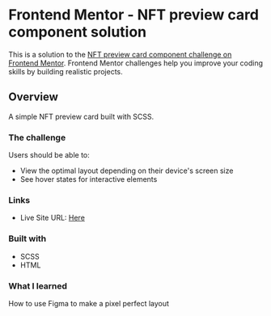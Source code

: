 # Frontend Mentor - NFT preview card component solution

This is a solution to the [NFT preview card component challenge on Frontend Mentor](https://www.frontendmentor.io/challenges/nft-preview-card-component-SbdUL_w0U). Frontend Mentor challenges help you improve your coding skills by building realistic projects.

## Overview

A simple NFT preview card built with SCSS.

### The challenge

Users should be able to:

- View the optimal layout depending on their device's screen size
- See hover states for interactive elements

### Links

- Live Site URL: [Here](https://mrfinesse47.github.io/NFT-preview-card/)

### Built with

- SCSS
- HTML

### What I learned

How to use Figma to make a pixel perfect layout
